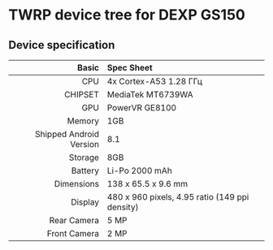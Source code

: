 # TWRP device tree for DEXP GS150

## Device specification

Basic   | Spec Sheet
-------:|:------------------------
CPU     | 4x Cortex-A53 1.28 ГГц
CHIPSET | MediaTek MT6739WA
GPU     | PowerVR GE8100
Memory  | 1GB
Shipped Android Version | 8.1
Storage | 8GB
Battery | Li-Po 2000 mAh
Dimensions | 138 x 65.5 x 9.6 mm
Display | 480 x 960 pixels, 4.95 ratio (149 ppi density)
Rear Camera  | 5 MP
Front Camera | 2 MP

